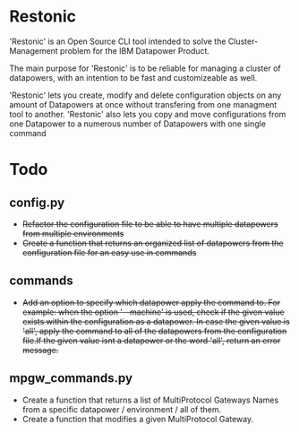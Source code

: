 
# Restonic

'Restonic' is an Open Source CLI tool intended to solve the Cluster-Management problem for the IBM Datapower Product.

The main purpose for 'Restonic' is to be reliable for managing a cluster of datapowers, with an intention to be fast and customizeable as well.

'Restonic' lets you create, modify and delete configuration  objects on any amount of Datapowers at once without transfering from one managment tool to another.
'Restonic' also lets you copy and move configurations from one Datapower to a numerous number of Datapowers with one single command

# Todo

## config.py

- ~~Refactor the configuration file to be able to have multiple datapowers from multiple environments~~
- ~~Create a function that returns an organized list of datapowers from the configuration file for an easy use in commands~~

## commands

- ~~Add an option to specify which datapower apply the command to. For example: when the option '--machine' is used, check if the given value exists within the configuration as a datapower. In case the given value is 'all', apply the command to all of the datapowers from the configuration file.If the given value isnt a datapower or the word 'all', return an error message.~~

## mpgw_commands.py

- Create a function that returns a list of MultiProtocol Gateways Names from a specific datapower / environment / all of them.
- Create a function that modifies a given MultiProtocol Gateway.
